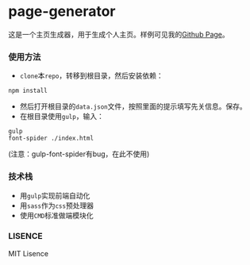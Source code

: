 # page-generator
这是一个主页生成器，用于生成个人主页。样例可见我的[Github Page][1]。
### 使用方法
* `clone`本`repo`，转移到根目录，然后安装依赖：
```
npm install
```
* 然后打开根目录的`data.json`文件，按照里面的提示填写先关信息。保存。
* 在根目录使用`gulp`，输入：
```
gulp
font-spider ./index.html
```

(注意：gulp-font-spider有bug，在此不使用)

### 技术栈
* 用`gulp`实现前端自动化
* 用`sass`作为`css`预处理器
* 使用`CMD`标准做端模块化

### LISENCE
MIT Lisence


  [1]: https://github.com/harryfyodor/harryfyodor.github.io